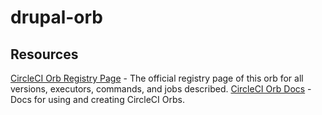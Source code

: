 # drupal-orb

## Resources
[CircleCI Orb Registry Page](https://circleci.com/orbs/registry/orb/skpr/skpr) - The official registry page of this orb for all versions, executors, commands, and jobs described.
[CircleCI Orb Docs](https://circleci.com/docs/2.0/orb-intro/#section=configuration) - Docs for using and creating CircleCI Orbs.
